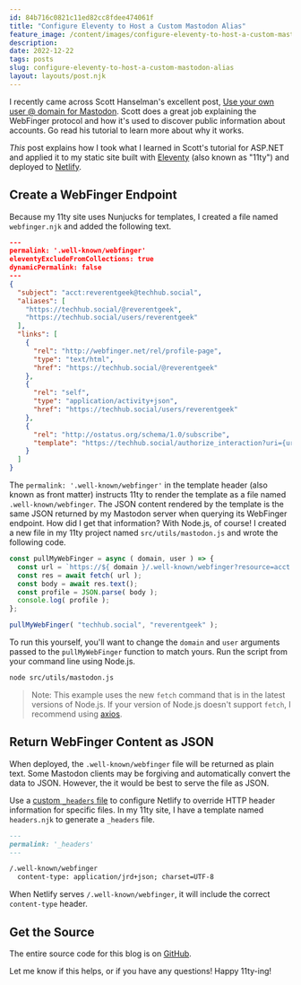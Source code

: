 ```yaml
---
id: 84b716c0821c11ed82cc8fdee474061f
title: "Configure Eleventy to Host a Custom Mastodon Alias"
feature_image: /content/images/configure-eleventy-to-host-a-custom-mastodon-alias/configure-eleventy-to-host-a-custom-mastodon-alias.jpg
description:
date: 2022-12-22
tags: posts
slug: configure-eleventy-to-host-a-custom-mastodon-alias
layout: layouts/post.njk
---
```


I recently came across Scott Hanselman's excellent post, [Use your own user @ domain for Mastodon](https://www.hanselman.com/blog/use-your-own-user-domain-for-mastodon-discoverability-with-the-webfinger-protocol-without-hosting-a-server). Scott does a great job explaining the WebFinger protocol and how it's used to discover public information about accounts. Go read his tutorial to learn more about why it works.

_This_ post explains how I took what I learned in Scott's tutorial for ASP.NET and applied it to my static site built with [Eleventy](https://www.11ty.dev/) (also known as "11ty") and deployed to [Netlify](https://www.netlify.com/).

## Create a WebFinger Endpoint

Because my 11ty site uses Nunjucks for templates, I created a file named `webfinger.njk` and added the following text.

```json
---
permalink: '.well-known/webfinger'
eleventyExcludeFromCollections: true
dynamicPermalink: false
---
{
  "subject": "acct:reverentgeek@techhub.social",
  "aliases": [
    "https://techhub.social/@reverentgeek",
    "https://techhub.social/users/reverentgeek"
  ],
  "links": [
    {
      "rel": "http://webfinger.net/rel/profile-page",
      "type": "text/html",
      "href": "https://techhub.social/@reverentgeek"
    },
    {
      "rel": "self",
      "type": "application/activity+json",
      "href": "https://techhub.social/users/reverentgeek"
    },
    {
      "rel": "http://ostatus.org/schema/1.0/subscribe",
      "template": "https://techhub.social/authorize_interaction?uri={uri}"
    }
  ]
}
```

The `permalink: '.well-known/webfinger'` in the template header (also known as front matter) instructs 11ty to render the template as a file named `.well-known/webfinger`. The JSON content rendered by the template is the same JSON returned by my Mastodon server when querying its WebFinger endpoint. How did I get that information? With Node.js, of course! I created a new file in my 11ty project named `src/utils/mastodon.js` and wrote the following code.

```js
const pullMyWebFinger = async ( domain, user ) => {
  const url = `https://${ domain }/.well-known/webfinger?resource=acct:${ user }@${ domain }`;
  const res = await fetch( url );
  const body = await res.text();
  const profile = JSON.parse( body );
  console.log( profile );
};

pullMyWebFinger( "techhub.social", "reverentgeek" );
```

To run this yourself, you'll want to change the `domain` and `user` arguments passed to the `pullMyWebFinger` function to match yours. Run the script from your command line using Node.js.

```sh
node src/utils/mastodon.js
```

> Note: This example uses the new `fetch` command that is in the latest versions of Node.js. If your version of Node.js doesn't support `fetch`, I recommend using [axios](https://www.npmjs.com/package/axios).

## Return WebFinger Content as JSON

When deployed, the `.well-known/webfinger` file will be returned as plain text. Some Mastodon clients may be forgiving and automatically convert the data to JSON. However, the it would be best to serve the file as JSON.

Use a [custom `_headers` file](https://docs.netlify.com/routing/headers/) to configure Netlify to override HTTP header information for specific files. In my 11ty site, I have a template named `headers.njk` to generate a `_headers` file.

```md
---
permalink: '_headers'
---

/.well-known/webfinger
  content-type: application/jrd+json; charset=UTF-8
```

When Netlify serves `/.well-known/webfinger`, it will include the correct `content-type` header.

## Get the Source

The entire source code for this blog is on [GitHub](https://github.com/reverentgeek/blog).

Let me know if this helps, or if you have any questions! Happy 11ty-ing!
